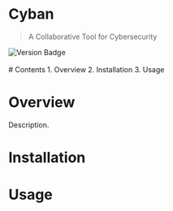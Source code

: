 # Cyban
> A Collaborative Tool for Cybersecurity
<div id="badges" align="left">
  <img src="https://img.shields.io/badge/version-v1.1-blue" alt="Version Badge"/>
</div>
<br>
# Contents
1. Overview
2. Installation
3. Usage

# Overview
Description.
# Installation
# Usage
